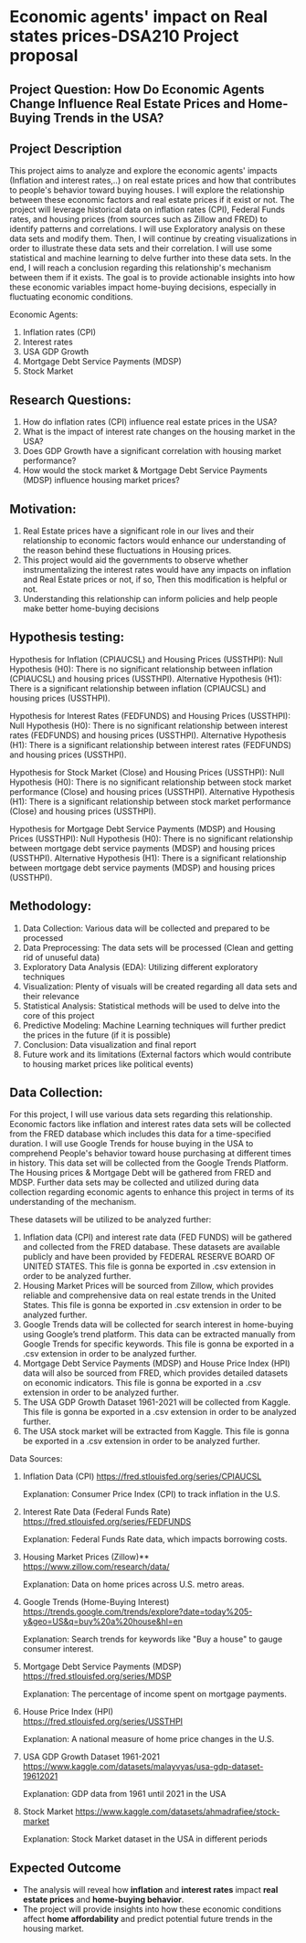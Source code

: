 # Economic agents' impact on Real states prices-DSA210 Project proposal                                                                                                    

## Project Question: How Do Economic Agents Change Influence Real Estate Prices and Home-Buying Trends in the USA?

## Project Description
This project aims to analyze and explore the economic agents' impacts (Inflation and interest rates,..) on real estate prices and how that contributes to people's behavior toward buying houses.
I will explore the relationship between these economic factors and real estate prices if it exist or not. The project will leverage historical data on inflation rates (CPI), Federal Funds rates, and housing prices (from sources such as Zillow and FRED) to identify patterns and correlations.
I will use Exploratory analysis on these data sets and modify them. Then, I will continue by creating visualizations in order to illustrate these data sets and their correlation. I will use some statistical and machine learning to delve further into these data sets.
In the end, I will reach a conclusion regarding this relationship's mechanism between them if it exists. The goal is to provide actionable insights into how these economic variables impact home-buying decisions, especially in fluctuating economic conditions.

Economic Agents:
1) Inflation rates (CPI)
2) Interest rates
3) USA GDP Growth
4) Mortgage Debt Service Payments (MDSP)
5) Stock Market
   
## Research Questions:
1. How do inflation rates (CPI) influence real estate prices in the USA?
2. What is the impact of interest rate changes on the housing market in the USA?
3. Does GDP Growth have a significant correlation with housing market performance?
4. How would the stock market & Mortgage Debt Service Payments (MDSP) influence housing market prices?
      
## Motivation: 
1) Real Estate prices have a significant role in our lives and their relationship to economic factors would enhance our understanding of the reason behind these fluctuations in Housing prices.
2) This project would aid the governments to observe whether instrumentalizing the interest rates would have any impacts on inflation and Real Estate prices or not, if so, Then this modification is helpful or not.
3) Understanding this relationship can inform policies and help people make better home-buying decisions

## Hypothesis testing:

Hypothesis for Inflation (CPIAUCSL) and Housing Prices (USSTHPI):
Null Hypothesis (H0): There is no significant relationship between inflation (CPIAUCSL) and housing prices (USSTHPI).
Alternative Hypothesis (H1): There is a significant relationship between inflation (CPIAUCSL) and housing prices (USSTHPI).

Hypothesis for Interest Rates (FEDFUNDS) and Housing Prices (USSTHPI):
Null Hypothesis (H0): There is no significant relationship between interest rates (FEDFUNDS) and housing prices (USSTHPI).
Alternative Hypothesis (H1): There is a significant relationship between interest rates (FEDFUNDS) and housing prices (USSTHPI).

Hypothesis for Stock Market (Close) and Housing Prices (USSTHPI):
Null Hypothesis (H0): There is no significant relationship between stock market performance (Close) and housing prices (USSTHPI).
Alternative Hypothesis (H1): There is a significant relationship between stock market performance (Close) and housing prices (USSTHPI).

Hypothesis for Mortgage Debt Service Payments (MDSP) and Housing Prices (USSTHPI):
Null Hypothesis (H0): There is no significant relationship between mortgage debt service payments (MDSP) and housing prices (USSTHPI).
Alternative Hypothesis (H1): There is a significant relationship between mortgage debt service payments (MDSP) and housing prices (USSTHPI).

## Methodology:
1) Data Collection: Various data will be collected and prepared to be processed
2) Data Preprocessing: The data sets will be processed (Clean and getting rid of unuseful data)
3) Exploratory Data Analysis (EDA): Utilizing different exploratory techniques
4) Visualization: Plenty of visuals will be created regarding all data sets and their relevance
5) Statistical Analysis: Statistical methods will be used to delve into the core of this project
6) Predictive Modeling: Machine Learning techniques will further predict the prices in the future (if it is possible)
7) Conclusion: Data visualization and final report
8) Future work and its limitations (External factors which would contribute to housing market prices like political events)

## Data Collection:
For this project, I will use various data sets regarding this relationship.
Economic factors like inflation and interest rates data sets will be collected from the FRED database which includes this data for a time-specified duration.
I will use Google Trends for house buying in the USA to comprehend People's behavior toward house purchasing at different times in history. This data set will be collected from the Google Trends Platform.
The Housing prices & Mortgage Debt will be gathered from FRED and MDSP.
Further data sets may be collected and utilized during data collection regarding economic agents to enhance this project in terms of its understanding of the mechanism.

These datasets will be utilized to be analyzed further:
1) Inflation data (CPI) and interest rate data (FED FUNDS) will be gathered and collected from the FRED database. These datasets are available publicly and have been provided by FEDERAL RESERVE BOARD OF UNITED STATES. This file is gonna be exported in .csv extension in order to be analyzed further.
2) Housing Market Prices will be sourced from Zillow, which provides reliable and comprehensive data on real estate trends in the United States. This file is gonna be exported in .csv extension in order to be analyzed further.
3) Google Trends data will be collected for search interest in home-buying using Google’s trend platform. This data can be extracted manually from Google Trends for specific keywords. This file is gonna be exported in a .csv extension in order to be analyzed further.
4) Mortgage Debt Service Payments (MDSP) and House Price Index (HPI) data will also be sourced from FRED, which provides detailed datasets on economic indicators. This file is gonna be exported in a .csv extension in order to be analyzed further.
5) The USA GDP Growth Dataset 1961-2021 will be collected from Kaggle. This file is gonna be exported in a .csv extension in order to be analyzed further.
6) The USA stock market will be extracted from Kaggle. This file is gonna be exported in a .csv extension in order to be analyzed further.

Data Sources:
1. Inflation Data (CPI)
   https://fred.stlouisfed.org/series/CPIAUCSL


   Explanation: Consumer Price Index (CPI) to track inflation in the U.S.

2. Interest Rate Data (Federal Funds Rate)
   https://fred.stlouisfed.org/series/FEDFUNDS

   
   Explanation: Federal Funds Rate data, which impacts borrowing costs.

3. Housing Market Prices (Zillow)**  
   https://www.zillow.com/research/data/

   
   Explanation: Data on home prices across U.S. metro areas.

4. Google Trends (Home-Buying Interest)  
   https://trends.google.com/trends/explore?date=today%205-y&geo=US&q=buy%20a%20house&hl=en

   
   Explanation: Search trends for keywords like "Buy a house" to gauge consumer interest.

5. Mortgage Debt Service Payments (MDSP) 
   https://fred.stlouisfed.org/series/MDSP

   
   Explanation: The percentage of income spent on mortgage payments.

6. House Price Index (HPI)  
   https://fred.stlouisfed.org/series/USSTHPI


   Explanation: A national measure of home price changes in the U.S.

7. USA GDP Growth Dataset 1961-2021
   https://www.kaggle.com/datasets/malayvyas/usa-gdp-dataset-19612021


   Explanation: GDP data from 1961 until 2021 in the USA

8. Stock Market
   https://www.kaggle.com/datasets/ahmadrafiee/stock-market


   Explanation: Stock Market dataset in the USA in different periods

## Expected Outcome
- The analysis will reveal how **inflation** and **interest rates** impact **real estate prices** and **home-buying behavior**.
- The project will provide insights into how these economic conditions affect **home affordability** and predict potential future trends in the housing market.
